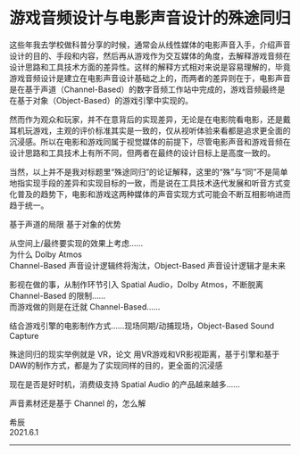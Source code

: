 # 游戏音频设计与电影声音设计的殊途同归

这些年我去学校做科普分享的时候，通常会从线性媒体的电影声音入手，介绍声音设计的目的、手段和内容，然后再从游戏作为交互媒体的角度，去解释游戏音频在设计思路和工具技术方面的差异性。这样的解释方式相对来说是容易理解的，毕竟游戏音频设计是建立在电影声音设计基础之上的，而两者的差异则在于，电影声音是在基于声道（Channel-Based）的数字音频工作站中完成的，游戏音频最终是在基于对象（Object-Based）的游戏引擎中实现的。

然而作为观众和玩家，并不在意背后的实现差异，无论是在电影院看电影，还是戴耳机玩游戏，主观的评价标准其实是一致的，仅从视听体验来看都是追求更全面的沉浸感。所以在电影和游戏同属于视觉媒体的前提下，尽管电影声音和游戏音频在设计思路和工具技术上有所不同，但两者在最终的设计目标上是高度一致的。

当然，以上并不是我对标题里“殊途同归”的论证解释，这里的“殊”与“同”不是简单地指实现手段的差异和实现目标的一致，而是说在工具技术迭代发展和听音方式变化普及的趋势下，电影和游戏这两种媒体的声音实现方式可能会不断互相影响进而趋于统一。





基于声道的局限
基于对象的优势
 
从空间上/最终要实现的效果上考虑……  
为什么 Dolby Atmos  
Channel-Based 声音设计逻辑终将淘汰，Object-Based 声音设计逻辑才是未来  

影视在做的事，从制作环节引入 Spatial Audio，Dolby Atmos，不断脱离 Channel-Based 的限制……  
而游戏做的则是在迁就 Channel-Based……

结合游戏引擎的电影制作方式……现场同期/动捕现场，Object-Based Sound Capture

殊途同归的现实举例就是 VR，论文
用VR游戏和VR影视距离，基于引擎和基于DAW的制作方式，都是为了实现同样的目的，更全面的沉浸感

现在是否是好时机，消费级支持 Spatial Audio 的产品越来越多……

声音素材还是基于 Channel 的，怎么解


希辰  
2021.6.1

---